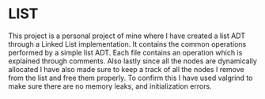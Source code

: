 # LIST
This project is a personal project of mine where I have created a list ADT through a Linked List implementation. It contains the common operations performed by a simple list ADT. Each file contains an operation which is explained through comments. Also lastly since all the nodes are dynamically allocated I have also made sure to keep a track of all the nodes I remove from the list and free them properly. To confirm this I have used valgrind to make sure there are no memory leaks, and initialization errors.
